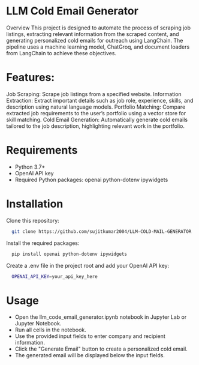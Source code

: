 # LLM Cold Email Generator

Overview
This project is designed to automate the process of scraping job listings, extracting relevant information from the scraped content, and generating personalized cold emails for outreach using LangChain. The pipeline uses a machine learning model, ChatGroq, and document loaders from LangChain to achieve these objectives.

# Features:
Job Scraping: Scrape job listings from a specified website.
Information Extraction: Extract important details such as job role, experience, skills, and description using natural language models.
Portfolio Matching: Compare extracted job requirements to the user’s portfolio using a vector store for skill matching.
Cold Email Generation: Automatically generate cold emails tailored to the job description, highlighting relevant work in the portfolio.

# Requirements
- Python 3.7+
- OpenAI API key
- Required Python packages:
  openai
  python-dotenv
  ipywidgets

# Installation
Clone this repository:
```bash
  git clone https://github.com/sujitkumar2004/LLM-COLD-MAIL-GENERATOR
  ```

Install the required packages:
```bash
  pip install openai python-dotenv ipywidgets
  ```

Create a .env file in the project root and add your OpenAI API key:
```bash
  OPENAI_API_KEY=your_api_key_here
  ```

# Usage
- Open the llm_code_email_generator.ipynb notebook in Jupyter Lab or Jupyter Notebook.
- Run all cells in the notebook.
- Use the provided input fields to enter company and recipient information.
- Click the "Generate Email" button to create a personalized cold email.
- The generated email will be displayed below the input fields.
